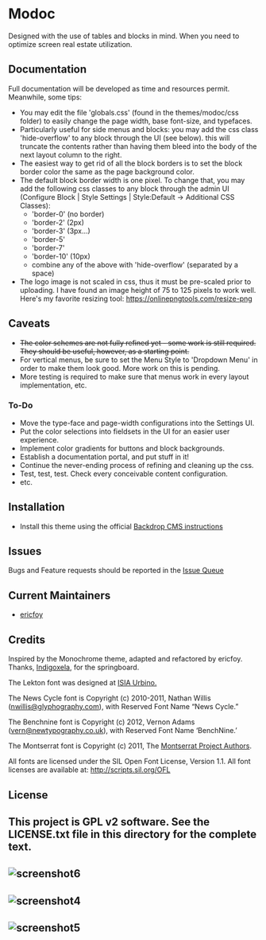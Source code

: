 # Modoc

Designed with the use of tables and blocks in mind. When you need to optimize screen real estate utilization.

## Documentation

Full documentation will be developed as time and resources permit. Meanwhile, some tips:
- You may edit the file 'globals.css' (found in the themes/modoc/css folder) to easily change the page width, base font-size, and typefaces.
- Particularly useful for side menus and blocks: you may add the css class 'hide-overflow' to any block through the UI (see below). this will truncate the contents rather than having them bleed into the body of the next layout column to the right.
- The easiest way to get rid of all the block borders is to set the block border color the same as the page background color.
- The default block border width is one pixel. To change that, you may add the following css classes to any block through the admin UI (Configure Block | Style Settings | Style:Default -> Additional CSS Classes):
  - 'border-0' (no border)
  - 'border-2' (2px)
  - 'border-3' (3px...)
  - 'border-5'
  - 'border-7'
  - 'border-10' (10px)
  - combine any of the above with 'hide-overflow' (separated by a space)
- The logo image is not scaled in css, thus it must be pre-scaled prior to uploading. I have found an image height of 75 to 125 pixels to work well. Here's my favorite resizing tool: https://onlinepngtools.com/resize-png

## Caveats

- ~~The color schemes are not fully refined yet - some work is still required. They should be useful, however, as a starting point.~~
- For vertical menus, be sure to set the Menu Style to 'Dropdown Menu' in order to make them look good. More work on this is pending.
- More testing is required to make sure that menus work in every layout implementation, etc.
### To-Do
- Move the type-face and page-width configurations into the Settings UI.
- Put the color selections into fieldsets in the UI for an easier user experience.
- Implement color gradients for buttons and block backgrounds.
- Establish a documentation portal, and put stuff in it!
- Continue the never-ending process of refining and cleaning up the css.
- Test, test, test. Check every conceivable content configuration.
- etc.

## Installation

- Install this theme using the official [Backdrop CMS instructions](https://backdropcms.org/guide/themes)


## Issues

Bugs and Feature requests should be reported in the [Issue Queue](https://github.com/backdrop-contrib/modoc/issues)


## Current Maintainers

- [ericfoy](https://github.com/ericfoy)


## Credits

Inspired by the Monochrome theme, adapted and refactored by ericfoy.
Thanks, [Indigoxela](https://github.com/indigoxela), for the springboard.

The Lekton font was designed at [ISIA Urbino.](https://isiaurbino.net/istituto/english)

The News Cycle font is Copyright (c) 2010-2011, Nathan Willis (nwillis@glyphography.com),
with Reserved Font Name “News Cycle.” 

The Benchnine font is Copyright (c) 2012, Vernon Adams (vern@newtypography.co.uk), 
with Reserved Font Name ‘BenchNine.’ 

The Montserrat font is Copyright (c) 2011, The [Montserrat Project Authors](https://github.com/JulietaUla/Montserrat). 

All fonts are licensed under the SIL Open Font License, Version 1.1.
All font licenses are available at: http://scripts.sil.org/OFL

## License

This project is GPL v2 software. See the LICENSE.txt file in this directory for the complete text.
---
![screenshot6](https://user-images.githubusercontent.com/60248933/231640507-8b8fc690-e65d-43f0-9d11-275621226bfd.png)
---
![screenshot4](https://user-images.githubusercontent.com/60248933/231575264-6b935fdf-2c6e-47ea-855a-9ed9250bad3e.png)
---
![screenshot5](https://user-images.githubusercontent.com/60248933/231575203-13fe669f-b5d4-4a4e-a56d-1bd60ec4c504.png)
---
